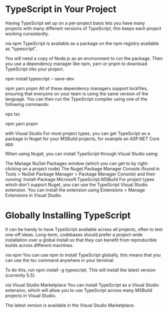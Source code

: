 # TypeScript in Your Project #
Having TypeScript set up on a per-project basis lets you have many projects with many different versions of TypeScript, this keeps each project working consistently.

via npm
TypeScript is available as a package on the npm registry available as "typescript".

You will need a copy of Node.js as an environment to run the package. Then you use a dependency manager like npm, yarn or pnpm to download TypeScript into your project.

npm install typescript --save-dev

npm yarn pnpm
All of these dependency managers support lockfiles, ensuring that everyone on your team is using the same version of the language. You can then run the TypeScript compiler using one of the following commands:

npx tsc

npm yarn pnpm

with Visual Studio 
For most project types, you can get TypeScript as a package in Nuget for your MSBuild projects, for example an ASP.NET Core app.

When using Nuget, you can install TypeScript through Visual Studio using:

The Manage NuGet Packages window (which you can get to by right-clicking on a project node)
The Nuget Package Manager Console (found in Tools > NuGet Package Manager > Package Manager Console) and then running:
Install-Package Microsoft.TypeScript.MSBuild
For project types which don't support Nuget, you can use the TypeScript Visual Studio extension. You can install the extension using Extensions > Manage Extensions in Visual Studio.

# Globally Installing TypeScript
It can be handy to have TypeScript available across all projects, often to test one-off ideas. Long-term, codebases should prefer a project-wide installation over a global install so that they can benefit from reproducible builds across different machines.

via npm
You can use npm to install TypeScript globally, this means that you can use the tsc command anywhere in your terminal.

To do this, run npm install -g typescript. This will install the latest version (currently 5.5).

via Visual Studio Marketplace
You can install TypeScript as a Visual Studio extension, which will allow you to use TypeScript across many MSBuild projects in Visual Studio.

The latest version is available in the Visual Studio Marketplace.
